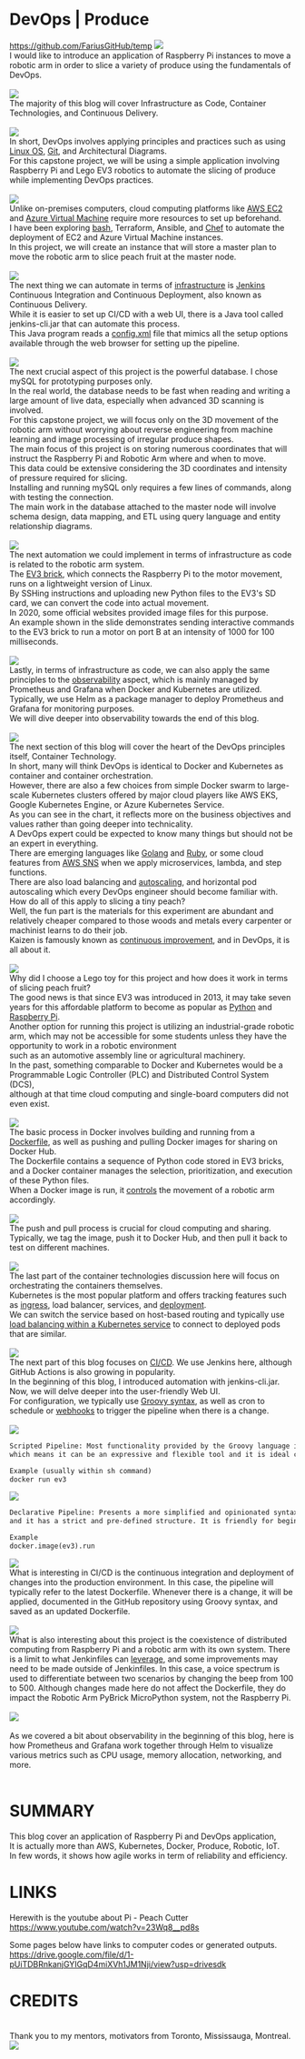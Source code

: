 # DevOps | Produce
https://github.com/FariusGitHub/temp
![](https://github.com/FariusGitHub/temp/blob/main/image/image25.png)</br>
I would like to introduce an application of Raspberry Pi instances to move a robotic arm in order to slice a variety of produce using the fundamentals of DevOps.</br></br>
![](https://github.com/FariusGitHub/temp/blob/main/image/image26.png)</br>
The majority of this blog will cover Infrastructure as Code, Container Technologies, and Continuous Delivery.</br></br>
![](https://github.com/FariusGitHub/temp/blob/main/image/image27.png)</br>
In short, DevOps involves applying principles and practices such as using [Linux OS](https://github.com/FariusGitHub/temp/blob/main/code/01_DevOps_Fundamentals_Linux_OS.md), [Git](https://github.com/FariusGitHub/temp/blob/main/code/02_DevOps_Fundamentals_Git_GitHub.md), and Architectural Diagrams. </br>
For this capstone project, we will be using a simple application involving Raspberry Pi and Lego EV3 robotics to automate the slicing of produce while implementing DevOps practices.</br></br>
![](https://github.com/FariusGitHub/temp/blob/main/image/image28.png)</br>
Unlike on-premises computers, cloud computing platforms like [AWS EC2](https://github.com/FariusGitHub/temp/blob/main/code/03_Terraform_VPC_EC2.md#example-of-ec2-with-ansible) and [Azure Virtual Machine](https://github.com/FariusGitHub/temp/blob/main/code/03_Terraform_VPC_EC2.md#example-of-azure-vm-setup-with-terraform) require more resources to set up beforehand. <br>
I have been exploring [bash](https://medium.com/p/23f568a31353/edit), Terraform, Ansible, and [Chef](https://github.com/FariusGitHub/chef-ec2) to automate the deployment of EC2 and Azure Virtual Machine instances. </br>
In this project, we will create an instance that will store a master plan to move the robotic arm to slice peach fruit at the master node.</br></br>
![](https://github.com/FariusGitHub/temp/blob/main/image/image29.png)</br>
The next thing we can automate in terms of [infrastructure](https://github.com/FariusGitHub/temp/blob/main/code/06_Terraform_Jenkins.md) is [Jenkins](https://github.com/FariusGitHub/temp/blob/main/code/11a_CICD_jenkins_console_output.md) Continuous Integration and Continuous Deployment, also known as Continuous Delivery. </br>
While it is easier to set up CI/CD with a web UI, there is a Java tool called jenkins-cli.jar that can automate this process. </br>
This Java program reads a [config.xml](https://raw.githubusercontent.com/FariusGitHub/temp/main/image/image22.png) file that mimics all the setup options available through the web browser for setting up the pipeline.</br></br>
![](https://github.com/FariusGitHub/temp/blob/main/image/image30.png)</br>
The next crucial aspect of this project is the powerful database. I chose mySQL for prototyping purposes only. </br>
In the real world, the database needs to be fast when reading and writing a large amount of live data, especially when advanced 3D scanning is involved. </br>
For this capstone project, we will focus only on the 3D movement of the robotic arm without worrying about reverse engineering from machine learning and image processing of irregular produce shapes. </br>
The main focus of this project is on storing numerous coordinates that will instruct the Raspberry Pi and Robotic Arm where and when to move. </br>
This data could be extensive considering the 3D coordinates and intensity of pressure required for slicing. </br>
Installing and running mySQL only requires a few lines of commands, along with testing the connection. </br>
The main work in the database attached to the master node will involve schema design, data mapping, and ETL using query language and entity relationship diagrams.</br></br>
![](https://github.com/FariusGitHub/temp/blob/main/image/image31.png)</br>
The next automation we could implement in terms of infrastructure as code is related to the robotic arm system. </br>
The [EV3 brick](https://education.lego.com/en-us/product-resources/mindstorms-ev3/teacher-resources/python-for-ev3/), which connects the Raspberry Pi to the motor movement, runs on a lightweight version of Linux. </br>
By SSHing instructions and uploading new Python files to the EV3's SD card, we can convert the code into actual movement. </br>
In 2020, some official websites provided image files for this purpose. </br>
An example shown in the slide demonstrates sending interactive commands to the EV3 brick to run a motor on port B at an intensity of 1000 for 100 milliseconds.</br></br>
![](https://github.com/FariusGitHub/temp/blob/main/image/image32.png)</br>
Lastly, in terms of infrastructure as code, we can also apply the same principles to the [observability](https://github.com/FariusGitHub/temp/blob/main/code/07_Terraform_Grafana.md) aspect, which is mainly managed by Prometheus and Grafana when Docker and Kubernetes are utilized. </br>
Typically, we use Helm as a package manager to deploy Prometheus and Grafana for monitoring purposes.</br>
We will dive deeper into observability towards the end of this blog.</br></br>
![](https://github.com/FariusGitHub/temp/blob/main/image/image33.png)</br>
The next section of this blog will cover the heart of the DevOps principles itself, Container Technology. </br>
In short, many will think DevOps is identical to Docker and Kubernetes as container and container orchestration. </br>
However, there are also a few choices from simple Docker swarm to large-scale Kubernetes clusters offered by major cloud players like AWS EKS, Google Kubernetes Engine, or Azure Kubernetes Service. </br>
As you can see in the chart, it reflects more on the business objectives and values rather than going deeper into technicality. </br>
A DevOps expert could be expected to know many things but should not be an expert in everything. </br>
There are emerging languages like [Golang](https://github.com/FariusGitHub/crd) and [Ruby](https://medium.com/p/14ffb11cd6cd/edit), or some cloud features from [AWS SNS](https://medium.com/p/9538f74936d9/edit) when we apply microservices, lambda, and step functions. </br> 
There are also load balancing and [autoscaling](https://medium.com/p/c340ddde64de/edit), and horizontal pod autoscaling which every DevOps engineer should become familiar with. </br> 
How do all of this apply to slicing a tiny peach? </br>
Well, the fun part is the materials for this experiment are abundant and relatively cheaper compared to those woods and metals every carpenter or machinist learns to do their job. </br>
Kaizen is famously known as [continuous improvement](https://en.wikipedia.org/wiki/DevOps), and in DevOps, it is all about it.</br></br>
![](https://github.com/FariusGitHub/temp/blob/main/image/image34.png)</br>
Why did I choose a Lego toy for this project and how does it work in terms of slicing peach fruit? </br> 
The good news is that since EV3 was introduced in 2013, it may take seven years for this affordable platform to become as popular as [Python](https://github.com/FariusGitHub/temp/tree/main/code) and [Raspberry Pi](https://www.ev3dev.org/). </br>
Another option for running this project is utilizing an industrial-grade robotic arm, which may not be accessible for some students unless they have the opportunity to work in a robotic environment </br>
such as an automotive assembly line or agricultural machinery. </br>
In the past, something comparable to Docker and Kubernetes would be a Programmable Logic Controller (PLC) and Distributed Control System (DCS), </br>
although at that time cloud computing and single-board computers did not even exist.</br></br>
![](https://github.com/FariusGitHub/temp/blob/main/image/image35.png)</br>
The basic process in Docker involves building and running from a [Dockerfile](https://github.com/FariusGitHub/temp/blob/main/code/08_Docker_Dockerfile_Design.md), as well as pushing and pulling Docker images for sharing on Docker Hub. </br>
The Dockerfile contains a sequence of Python code stored in EV3 bricks, and a Docker container manages the selection, prioritization, and execution of these Python files. </br> 
When a Docker image is run, it [controls](https://www.ev3dev.org/docs/tutorials/connecting-to-the-internet-via-usb/) the movement of a robotic arm accordingly.</br></br>
![](https://github.com/FariusGitHub/temp/blob/main/image/image36.png)</br>
The push and pull process is crucial for cloud computing and sharing. </br>
Typically, we tag the image, push it to Docker Hub, and then pull it back to test on different machines.</br></br>
![](https://github.com/FariusGitHub/temp/blob/main/image/image37.png)</br>
The last part of the container technologies discussion here will focus on orchestrating the containers themselves. </br>
Kubernetes is the most popular platform and offers tracking features such as [ingress](https://github.com/FariusGitHub/temp/blob/main/code/ingress.yaml), load balancer, services, and [deployment](https://github.com/FariusGitHub/temp/blob/main/code/deployment.yaml). </br>
We can switch the service based on host-based routing and typically use [load balancing within a Kubernetes service](https://github.com/FariusGitHub/temp/blob/main/code/LoadBalancerService.yaml) to connect to deployed pods that are similar.</br></br>
![](https://github.com/FariusGitHub/temp/blob/main/image/image38.png)</br>
The next part of this blog focuses on [CI/CD](https://github.com/FariusGitHub/temp/blob/main/code/11_CICD_setup.md). We use Jenkins here, although GitHub Actions is also growing in popularity. </br>
In the beginning of this blog, I introduced automation with jenkins-cli.jar. Now, we will delve deeper into the user-friendly Web UI. </br>
For configuration, we typically use [Groovy syntax](https://github.com/FariusGitHub/temp/blob/main/code/Jenkinsfile_github), as well as cron to schedule or [webhooks](https://github.com/FariusGitHub/Example_Webpage) to trigger the pipeline when there is a change.</br></br>
![](https://github.com/FariusGitHub/temp/blob/main/image/image39.png)</br>
```txt
Scripted Pipeline: Most functionality provided by the Groovy language is made available to Scripted Pipeline,
which means it can be an expressive and flexible tool and it is ideal choice for power-users with complex requirements. 

Example (usually within sh command)
docker run ev3
```
![](https://github.com/FariusGitHub/temp/blob/main/image/image40.png)</br>
```txt
Declarative Pipeline: Presents a more simplified and opinionated syntax. It must be enclosed with a pipeline block
and it has a strict and pre-defined structure. It is friendly for beginners. 

Example
docker.image(ev3).run
```
![](https://github.com/FariusGitHub/temp/blob/main/image/image41.png)</br>
What is interesting in CI/CD is the continuous integration and deployment of changes into the production environment. In this case, the pipeline will typically refer to the latest Dockerfile. Whenever there is a change, it will be applied, documented in the GitHub repository using Groovy syntax, and saved as an updated Dockerfile.</br></br>
![](https://github.com/FariusGitHub/temp/blob/main/image/image42.png)</br>
What is also interesting about this project is the coexistence of distributed computing from Raspberry Pi and a robotic arm with its own system. There is a limit to what Jenkinfiles can [leverage](https://github.com/FariusGitHub/temp/blob/main/code/leverage.md), and some improvements may need to be made outside of Jenkinfiles. In this case, a voice spectrum is used to differentiate between two scenarios by changing the beep from 100 to 500. Although changes made here do not affect the Dockerfile, they do impact the Robotic Arm PyBrick MicroPython system, not the Raspberry Pi.</br></br>
![](https://github.com/FariusGitHub/temp/blob/main/image/image43.png)</br></br>
As we covered a bit about observability in the beginning of this blog, here is how Prometheus and Grafana work together through Helm to visualize various metrics such as CPU usage, memory allocation, networking, and more.</br></br>

# SUMMARY
This blog cover an application of Raspberry Pi and DevOps application, </br>
It is actually more than AWS, Kubernetes, Docker, Produce, Robotic, IoT. </br>
In few words, it shows how agile works in term of reliability and efficiency. </br>

# LINKS
Herewith is the youtube about Pi - Peach Cutter </br>
https://www.youtube.com/watch?v=23Wq8__pd8s </br>

Some pages below have links to computer codes or generated outputs.</br> 
https://drive.google.com/file/d/1-pUiTDBRnkanjGYIGqD4miXVh1JM1Nji/view?usp=drivesdk</br>

# CREDITS
</br>Thank you to my mentors, motivators from Toronto, Mississauga, Montreal.</br>
![](https://github.com/FariusGitHub/temp/blob/main/image/image24.png)
